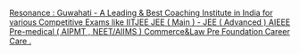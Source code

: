 [Resonance : Guwahati - A Leading & Best Coaching Institute in India for various Competitive Exams like IITJEE  JEE ( Main ) - JEE ( Advanced )   AIEEE   Pre-medical ( AIPMT , NEET/AIIMS )  Commerce&Law   Pre Foundation Career Care .](https://qi.tc/qi/119313)